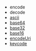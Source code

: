 - encode
- decode
- [ascii]()
- [base64]()
- [base32]()
- [base16]()
- [encodeUri]()
- [keycode](/code/keycode.html)